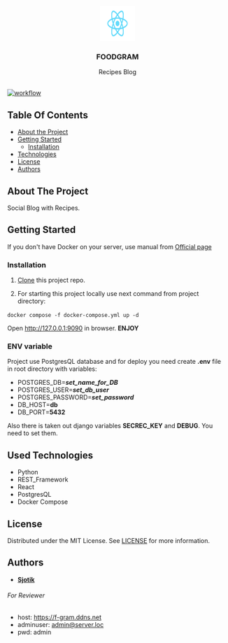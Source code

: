 <br/>
<p align="center">
  <a href="https://github.com/sjotik/foodgram-project-react">
    <img src="frontend/src/logo.svg" alt="Logo" width="80" height="80">
  </a>

  <h3 align="center">FOODGRAM</h3>

  <p align="center">
    Recipes Blog
    <br/>
    <br/>
  </p>
</p>

[![workflow](https://github.com/sjotik/foodgram-project-react/actions/workflows/main.yaml/badge.svg)](https://github.com/sjotik/foodgram-project-react/actions/workflows/main.yaml)

## Table Of Contents

* [About the Project](#about-the-project)
* [Getting Started](#getting-started)
  * [Installation](#installation)
* [Technologies](#used-technologies)
* [License](#license)
* [Authors](#authors)

## About The Project

Social Blog with Recipes.

## Getting Started

If you don't have Docker on your server, use manual from [Official page](https://docs.docker.com/engine/install/)

### Installation

1. [Clone](git@github.com:sjotik/foodgram-project-react.git) this project repo.

2. For starting this project locally use next command from project directory:

`docker compose -f docker-compose.yml up -d`

Open http://127.0.0.1:9090 in browser. **ENJOY**

### ENV variable

Project use PostgresQL database and for deploy you need create **.env** file in root directory with variables:
+ POSTGRES_DB=***set_name_for_DB***
+ POSTGRES_USER=***set_db_user***
+ POSTGRES_PASSWORD=***set_password***
+ DB_HOST=**db**
+ DB_PORT=**5432**

Also there is taken out django variables **SECREC_KEY** and **DEBUG**. You need to set them.

## Used Technologies

* Python
* REST_Framework
* React
* PostgresQL
* Docker Compose

## License

Distributed under the MIT License. See [LICENSE](https://github.com/sjotik/foodgram-project-react/blob/main/LICENSE.md) for more information.

## Authors

* [**Sjotik**](https://github.com/sjotik/)

###### For Reviewer

+ host: https://f-gram.ddns.net
+ adminuser: admin@server.loc
+ pwd: admin

